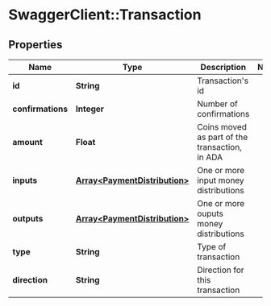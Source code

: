 # SwaggerClient::Transaction

## Properties
Name | Type | Description | Notes
------------ | ------------- | ------------- | -------------
**id** | **String** | Transaction&#39;s id | 
**confirmations** | **Integer** | Number of confirmations | 
**amount** | **Float** | Coins moved as part of the transaction, in ADA | 
**inputs** | [**Array&lt;PaymentDistribution&gt;**](PaymentDistribution.md) | One or more input money distributions | 
**outputs** | [**Array&lt;PaymentDistribution&gt;**](PaymentDistribution.md) | One or more ouputs money distributions | 
**type** | **String** | Type of transaction | 
**direction** | **String** | Direction for this transaction | 


